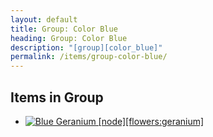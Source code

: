 ```yaml
---
layout: default
title: Group: Color Blue
heading: Group: Color Blue
description: "[group][color_blue]"
permalink: /items/group-color-blue/
---
```



## Items in Group

<ul class="list-items clearfix">
    <li><a href="{{site.baseurl}}/items/flowers-geranium/"><img src="{{site.baseurl}}/assets/img/items/itemcubes/flowers_geranium.png" data-toggle="tooltip" title="Blue Geranium [node][flowers:geranium]"></a></li>
</ul>
